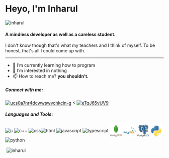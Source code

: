 

<h1 >Heyo, I'm Inharul</h1>
<p align="left"> <img src="https://komarev.com/ghpvc/?username=inharul&label=Profile%20views&color=0e75b6&style=flat" alt="inharul" /> </p>  
<h4>A mindless developer as well as a careless student.</h4>
I don't know though that's what my teachers and I think of myself. To be honest, that's all I could come up with.
<hr/>

- 🌱 I’m currently learning how to program
- 👀  I’m interested in nothing
- 📫 How to reach me? **you shouldn't.**  

<h5 align="left">Connect with me:</h5>  
<p align="left">  
<a href="https://www.youtube.com/channel/UCs0a7Nr4dCwWsWvChKCiN-g" target="blank"><img align="center" src="https://upload.wikimedia.org/wikipedia/commons/thumb/0/09/YouTube_full-color_icon_%282017%29.svg/2560px-YouTube_full-color_icon_%282017%29.svg.png" alt="ucs0a7nr4dcwwswvchkcin-g" height="20" width="30" /></a> <
<a href="https://discord.gg/eTqJ65vUV9" target="blank"><img align="center" src="https://logodownload.org/wp-content/uploads/2017/11/discord-logo-4-1.png" alt="eTqJ65vUV9" height="30" width="30" /></a>
</p>  
<h5 align="left">Languages and Tools:</h5>  
<p>
<img align="center" src="https://upload.wikimedia.org/wikipedia/commons/1/18/C_Programming_Language.svg" alt="c" height="40" width="40" />
<img align="center" src="https://upload.wikimedia.org/wikipedia/commons/1/18/ISO_C%2B%2B_Logo.svg" alt="c++" height="40" width="40" /> <img align="center" src="https://upload.wikimedia.org/wikipedia/commons/d/d5/CSS3_logo_and_wordmark.svg" alt="css" height="40" width="40" /><img align="center" src="https://upload.wikimedia.org/wikipedia/commons/6/61/HTML5_logo_and_wordmark.svg" alt="html" height="40" width="40" />
<img src="https://upload.wikimedia.org/wikipedia/commons/9/99/Unofficial_JavaScript_logo_2.svg" align="center" alt="javascript" height="40" width="40" /> 
<img align="center" alt="typescript" src="https://upload.wikimedia.org/wikipedia/commons/thumb/4/4c/Typescript_logo_2020.svg/1024px-Typescript_logo_2020.svg.png" height="40" width="40"/>
<img align="center" src="https://raw.githubusercontent.com/devicons/devicon/master/icons/mongodb/mongodb-original-wordmark.svg" alt="mongodb" width="40" height="40"/> <img align="center" src="https://raw.githubusercontent.com/devicons/devicon/master/icons/mysql/mysql-original-wordmark.svg" alt="mysql" width="40" height="40"/>
<img align="center" src="https://raw.githubusercontent.com/devicons/devicon/master/icons/postgresql/postgresql-original-wordmark.svg" alt="postgresql" width="40" height="40"/><img align="center" src="https://raw.githubusercontent.com/devicons/devicon/master/icons/python/python-original.svg" alt="python" width="40" height="40"/> <img align="center" src="https://upload.wikimedia.org/wikipedia/commons/a/a7/React-icon.svg" alt="python" width="40" height="40"/>
</p>
<p>&nbsp;<img align="center" src="https://github-readme-stats.vercel.app/api?username=inharul&show_icons=true&locale=en" alt="inharul" /></p>  
